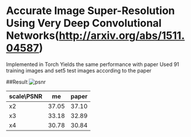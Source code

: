 # Accurate Image Super-Resolution Using Very Deep Convolutional Networks(http://arxiv.org/abs/1511.04587)

Implemented in Torch
Yields the same performance with paper
Used 91 training images and set5 test images according to the paper


##Result
![psnr](https://cloud.githubusercontent.com/assets/13601723/15352284/6ac4885c-1d1e-11e6-8885-fbc034797446.png)

scale\PSNR | me | paper
------------ | ------------- | -------------
x2 | 37.05 | 37.10
x3 | 33.18 | 32.89
x4 | 30.78 | 30.84
